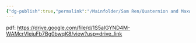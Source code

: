 ```yaml
---
{"dg-publish":true,"permalink":"/Mainfolder/Sam Ren/Quaternion and Maxwell Equations/"}
---
```


pdf: https://drive.google.com/file/d/1S5aIGYND4M-WAMcrVlejuFb7Bg0bwqK8/view?usp=drive_link